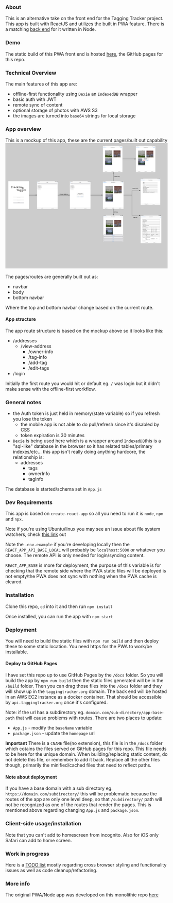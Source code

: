 ### About
This is an alternative take on the front end for the Tagging Tracker project. This app is built with ReactJS and utilizes the built in PWA feature. There is a matching [back end](https://github.com/codeforkansascity/tagging-tracker-pwa-backend) for it written in Node.

### Demo
The static build of this PWA front end is hosted [here](https://codeforkc.org/tagging-tracker-pwa/), the GitHub pages for this repo.

### Technical Overview
The main features of this app are:
* offline-first functionality using `Dexie` an `IndexedDB` wrapper
* basic auth with JWT
* remote sync of content
* optional storage of photos with AWS S3
* the images are turned into `base64` strings for local storage

### App overview
This is a mockup of this app, these are the current pages/built out capability
![initial mockup](./tagging-tracker-mockup.png)

The pages/routes are generally built out as:
* navbar
* body
* bottom navbar

Where the top and bottom navbar change based on the current route.

#### App structure
The app route structure is based on the mockup above so it looks like this:
* /addresses
    * /view-address
        * /owner-info
        * /tag-info
        * /add-tag
        * /edit-tags
* /login

Initially the first route you would hit or default eg. `/` was login but it didn't make sense with the offline-first workflow.

### General notes
* the Auth token is just held in memory(state variable) so if you refresh you lose the token
    * the mobile app is not able to do pull/refresh since it's disabled by CSS
    * token expiration is 30 minutes
* `Dexie` is being used here which is a wrapper around `IndexedDB`this is a "sql-like" database in the browser so it has related tables/primary indexes/etc... this app isn't really doing anything hardcore, the relationship is:
    * addresses
        * tags
        * ownerInfo
        * tagInfo

The database is started/schema set in `App.js`

### Dev Requirements
This app is based on `create-react-app` so all you need to run it is `node`, `npm` and `npx`.

Note if you're using Ubuntu/linux you may see an issue about file system watchers, check [this link](https://github.com/facebook/jest/issues/3254#issuecomment-297214395) out

Note the `.env.example` if you're developing locally then the `REACT_APP_API_BASE_LOCAL` will probably be `localhost:5000` or whatever you choose. The remote API is only needed for login/syncing content.

`REACT_APP_BASE` is more for deployment, the purpose of this variable is for checking that the remote side where the PWA static files will be deployed is not empty/the PWA does not sync with nothing when the PWA cache is cleared.

### Installation
Clone this repo, `cd` into it and then run `npm install`

Once installed, you can run the app with `npm start`

### Deployment
You will need to build the static files with `npm run build` and then deploy these to some static location. You need https for the PWA to work/be installable.

#### Deploy to GitHub Pages
I have set this repo up to use GitHub Pages by the `/docs` folder. So you will build the app by `npm run build` then the static files generated will be in the `/build` folder. Then you can drag those files into the `/docs` folder and they will show up in the `taggingtracker.org` domain. The back end will be hosted in an AWS EC2 instance as a docker container. That should be accessible by `api.taggingtracker.org` once it's configured.

Note: if the url has a subdirectory eg. `domain.com/sub-directory/app-base-path` that will cause problems with routes. There are two places to update:
* `App.js` - modify the `baseName` variable
* `package.json` - update the `homepage` url

**Important** There is a `CNAME` file(no extension), this file is in the `/docs` folder which cotains the files served on GitHub pages for this repo. This file needs to be here for the unique domain. When building/replacing static content, do not delete this file, or remember to add it back. Replace all the other files though, primarily the minified/cached files that need to reflect paths.

#### Note about deployment
If you have a base domain with a sub directory eg. `https://domain.com/subdirectory/` this will be problematic because the routes of the app are only one level deep, so that `/subdirectory/` path will not be recognized as one of the routes that render the pages. This is mentioned above regarding changing `App.js` and `package.json`.

### Client-side usage/installation
Note that you can't add to homescreen from incognito. Also for iOS only Safari can add to home screen.

### Work in progress
Here is a [TODO list](https://github.com/codeforkansascity/tagging-tracker-pwa/blob/master/TODO.md) mostly regarding cross browser styling and functionality issues as well as code cleanup/refactoring.

### More info
The original PWA/Node app was developed on this monolithic repo [here](https://github.com/jdc-cunningham/codeforkc--tagging-tracker/)
